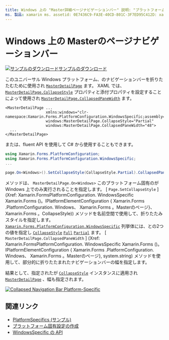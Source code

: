 ```yaml
---
title: Windows 上の "Master詳細ページナビゲーションバー" 説明: "プラットフォーム固有の機能を使用すると、カスタムレンダラーや特殊効果を実装することなく、特定のプラットフォームでのみ使用できる機能を使用できます。 この記事では、Master詳細ページのナビゲーションバーを折りたたむ Windows プラットフォーム固有のを使用する方法について説明します。
ms. 製品: xamarin ms. assetid: 0E7436C9-FA3E-40CD-801C-3F7ED95C412D: xamarin-forms author: davidbritch ms. author: dabritch ms. date: 10/24/2018 no loc: [ Xamarin.Forms , Xamarin.Essentials ]
---
```


# <a name="masterdetailpage-navigation-bar-on-windows"></a>Windows 上の Masterのページナビゲーションバー

[![サンプルのダウンロード](~/media/shared/download.png)サンプルのダウンロード](https://docs.microsoft.com/samples/xamarin/xamarin-forms-samples/userinterface-platformspecifics)

このユニバーサル Windows プラットフォーム、のナビゲーションバーを折りたたむために使用され [`MasterDetailPage`](xref:Xamarin.Forms.MasterDetailPage) ます。 XAML では、 [`MasterDetailPage.CollapseStyle`](xref:Xamarin.Forms.PlatformConfiguration.WindowsSpecific.MasterDetailPage.CollapseStyleProperty) プロパティと添付プロパティを設定することによって使用され [`MasterDetailPage.CollapsedPaneWidth`](xref:Xamarin.Forms.PlatformConfiguration.WindowsSpecific.MasterDetailPage.CollapsedPaneWidthProperty) ます。

```xaml
<MasterDetailPage ...
                  xmlns:windows="clr-namespace:Xamarin.Forms.PlatformConfiguration.WindowsSpecific;assembly=Xamarin.Forms.Core"
                  windows:MasterDetailPage.CollapseStyle="Partial"
                  windows:MasterDetailPage.CollapsedPaneWidth="48">
  ...
</MasterDetailPage>

```

または、fluent API を使用して C# から使用することもできます。

```csharp
using Xamarin.Forms.PlatformConfiguration;
using Xamarin.Forms.PlatformConfiguration.WindowsSpecific;
...

page.On<Windows>().SetCollapseStyle(CollapseStyle.Partial).CollapsedPaneWidth(148);
```

メソッドは、 `MasterDetailPage.On<Windows>` このプラットフォーム固有のが Windows 上でのみ実行されることを指定します。 [ `Page.SetCollapseStyle` ] (Xref: Xamarin.FormsPlatformConfiguration. WindowsSpecific Xamarin.Forms ()。IPlatformElementConfiguration { Xamarin.Forms .PlatformConfiguration. Windows、 Xamarin.Forms 。Masterのページ}、 Xamarin.Forms 。CollapseStyle)) メソッドを名前空間で使用して、折りたたみスタイルを指定します。 [`Xamarin.Forms.PlatformConfiguration.WindowsSpecific`](xref:Xamarin.Forms.PlatformConfiguration.WindowsSpecific) 列挙体には、との2つの値を指定し [`CollapseStyle`](xref:Xamarin.Forms.PlatformConfiguration.WindowsSpecific.CollapseStyle) [`Full`](xref:Xamarin.Forms.PlatformConfiguration.WindowsSpecific.CollapseStyle.Full) [`Partial`](xref:Xamarin.Forms.PlatformConfiguration.WindowsSpecific.CollapseStyle.Partial) ます。 [ `MasterDetailPage.CollapsedPaneWidth` ] (Xref: Xamarin.FormsPlatformConfiguration. WindowsSpecific Xamarin.Forms ()。IPlatformElementConfiguration { Xamarin.Forms .PlatformConfiguration. Windows、 Xamarin.Forms 。Masterのページ}, system.string) メソッドを使用して、部分的に折りたたまれたナビゲーションバーの幅を指定します。

結果として、指定されたが [`CollapseStyle`](xref:Xamarin.Forms.PlatformConfiguration.WindowsSpecific.CollapseStyle) インスタンスに適用され [`MasterDetailPage`](xref:Xamarin.Forms.MasterDetailPage) 、幅も指定されます。

[![](masterdetailpage-navigation-bar-images/collapsed-navigation-bar.png "Collapsed Navigation Bar Platform-Specific")](masterdetailpage-navigation-bar-images/collapsed-navigation-bar-large.png#lightbox "Collapsed Navigation Bar Platform-Specific")

## <a name="related-links"></a>関連リンク

- [PlatformSpecifics (サンプル)](https://docs.microsoft.com/samples/xamarin/xamarin-forms-samples/userinterface-platformspecifics)
- [プラットフォーム固有設定の作成](~/xamarin-forms/platform/platform-specifics/index.md#creating-platform-specifics)
- [WindowsSpecific の API](xref:Xamarin.Forms.PlatformConfiguration.WindowsSpecific)
